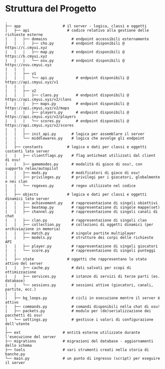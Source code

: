 # Struttura del Progetto

    .
    ├── app                   # il server - logica, classi e oggetti
    |   ├── api                 # codice relativo alla gestione delle richieste esterne
    |   |   ├── domains           # endpoint accessibili esternamente
    |   |   |   ├── cho.py        # endpoint disponibili @ https://c.cmyui.xyz
    |   |   |   ├── map.py        # endpoint disponibili @ https://b.cmyui.xyz
    |   |   |   └── osu.py        # endpoint disponibili @ https://osu.cmyui.xyz
    |   |   |
    |   |   ├── v1
    |   |   |   └── api.py          # endpoint disponibili @ https://api.cmyui.xyz/v1
    |   |   |
    |   |   ├── v2
    |   |   |   ├── clans.py        # endpoint disponibili @ https://api.cmyui.xyz/v2/clans
    |   |   |   ├── maps.py         # endpoint disponibili @ https://api.cmyui.xyz/v2/maps
    |   |   |   ├── players.py      # endpoint disponibili @ https://api.cmyui.xyz/v2/players
    |   |   |   └── scores.py       # endpoint disponibili @ https://api.cmyui.xyz/v2/scores
    |   |   |
    |   |   ├── init_api.py       # logica per assemblare il server
    |   |   └── middlewares.py    # logica che avvolge gli endpoint
    |   |
    |   ├── constants           # logica e dati per classi e oggetti costanti lato server
    |   |   ├── clientflags.py    # flag anticheat utilizzati dal client di osu!
    |   |   ├── gamemodes.py      # modalità di gioco di osu!, con supporto relax/autopilot
    |   |   ├── mods.py           # modificatori di gioco di osu!
    |   |   ├── privileges.py     # privilegi per i giocatori, globalmente e nei clan
    |   |   └── regexes.py        # regex utilizzate nel codice
    |   |
    |   ├── objects             # logica e dati per classi e oggetti dinamici lato server
    |   |   ├── achievement.py    # rappresentazione di singoli obiettivi
    |   |   ├── beatmap.py        # rappresentazione di singole mappe(set)
    |   |   ├── channel.py        # rappresentazione di singoli canali di chat
    |   |   ├── clan.py           # rappresentazione di singoli clan
    |   |   ├── collection.py     # collezioni di oggetti dinamici (per archiviazione in memoria)
    |   |   ├── match.py          # singole partite multiplayer
    |   |   ├── models.py         # strutture dei corpi delle richieste API
    |   |   ├── player.py         # rappresentazione di singoli giocatori
    |   |   └── score.py          # rappresentazione di singoli punteggi
    |   |
    |   ├── state               # oggetti che rappresentano lo stato attivo del server
    |   |   ├── cache.py          # dati salvati per scopi di ottimizzazione
    |   |   ├── services.py       # istanze di servizi di terze parti (es. database)
    |   |   └── sessions.py       # sessioni attive (giocatori, canali, partite, ecc.)
    |   |
    |   ├── bg_loops.py           # cicli in esecuzione mentre il server è attivo
    |   ├── commands.py           # comandi disponibili nella chat di osu!
    |   ├── packets.py            # modulo per (de)serializzazione dei pacchetti di osu!
    |   └── settings.py           # gestisce i valori di configurazione dell'utente
    |
    ├── ext                   # entità esterne utilizzate durante l'esecuzione del server
    ├── migrations            # migrazioni del database - aggiornamenti dello schema
    ├── tools                 # vari strumenti creati nella storia di bancho.py
    └── main.py               # un punto di ingresso (script) per eseguire il server

